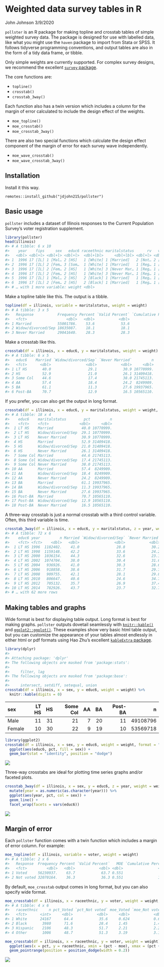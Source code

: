 Weighted data survey tables in R
================
John Johnson
3/9/2020

`pollster` is an R package for making topline and crosstab tables of
simple weighted survey data. The package is designed for use with
labelled data, like what you might use the `haven` package to import
from Stata or SPSS. It follows tidyverse programming conventions, and
output tables are also in the form of a tidy data frame, or tibble.

Only simple weights are currently supported. For complex survey designs,
we recommend the excellent [`survey`
package](http://r-survey.r-forge.r-project.org/survey/).

The core functions are:

  - `topline()`
  - `crosstab()`
  - `crosstab_3way()`

Each function also has a twin version which includes a column for the
margin of error calculated to include the design effect of the weights.

  - `moe_topline()`
  - `moe_crosstab()`
  - `moe_crosstab_3way()`

There are also two special functions which calculate the design effect
component of the margin of error for each survey wave independently.

  - `moe_wave_crosstab()`
  - `moe_wave_crosstab_3way()`

## Installation

Install it this way.

    remotes::install_github("jdjohn215/pollster")

## Basic usage

`pollster` includes a dataset of Illinois responses to the Current
Population Survey’s voter registration supplement.

``` r
library(pollster)
head(illinois)
#> # A tibble: 6 x 10
#>    year    fips     sex   educ6 raceethnic maritalstatus      rv   voter   age
#>   <dbl> <dbl+l> <dbl+l> <dbl+l>  <dbl+lbl>     <dbl+lbl> <dbl+l> <dbl+l> <dbl>
#> 1  1996 17 [IL] 1 [Mal… 2 [HS]   1 [White] 1 [Married]   2 [Not… 2 [Not…    29
#> 2  1996 17 [IL] 2 [Fem… 3 [Som…  1 [White] 1 [Married]   1 [Reg… 1 [Vot…    28
#> 3  1996 17 [IL] 2 [Fem… 2 [HS]   1 [White] 3 [Never Mar… 1 [Reg… 1 [Vot…    82
#> 4  1996 17 [IL] 2 [Fem… 2 [HS]   1 [White] 3 [Never Mar… 1 [Reg… 1 [Vot…    72
#> 5  1996 17 [IL] 1 [Mal… 2 [HS]   2 [Black] 1 [Married]   1 [Reg… 1 [Vot…    75
#> 6  1996 17 [IL] 2 [Fem… 2 [HS]   2 [Black] 1 [Married]   1 [Reg… 1 [Vot…    60
#> # … with 1 more variable: weight <dbl>
```

Make a topline table like this. The output is a tibble.

``` r
topline(df = illinois, variable = maritalstatus, weight = weight)
#> # A tibble: 3 x 5
#>   Response           Frequency Percent `Valid Percent` `Cumulative Percent`
#>   <fct>                  <dbl>   <dbl>           <dbl>                <dbl>
#> 1 Married            55001786.    53.6            53.6                 53.6
#> 2 Widow/divorced/Sep 18635087.    18.1            18.1                 71.7
#> 3 Never Married      29041640.    28.3            28.3                100
```

Make a crosstab like this.

``` r
crosstab(df = illinois, x = educ6, y = maritalstatus, weight = weight)
#> # A tibble: 6 x 5
#>   educ6    Married `Widow/divorced/Sep` `Never Married`         n
#>   <fct>      <dbl>                <dbl>           <dbl>     <dbl>
#> 1 LT HS       40.0                 29.1            30.9 10770999.
#> 2 HS          52.9                 21.0            26.1 31409418.
#> 3 Some Col    44.6                 17.4            38.0 21745113.
#> 4 AA          57.4                 18.4            24.2  8249909.
#> 5 BA          61.1                 11.3            27.6 19937965.
#> 6 Post-BA     70.7                 12.9            16.5 10565110.
```

If you prefer, you can also get the output in long
format.

``` r
crosstab(df = illinois, x = educ6, y = maritalstatus, weight = weight, format = "long")
#> # A tibble: 18 x 4
#>    educ6    maritalstatus        pct         n
#>    <fct>    <fct>              <dbl>     <dbl>
#>  1 LT HS    Married             40.0 10770999.
#>  2 LT HS    Widow/divorced/Sep  29.1 10770999.
#>  3 LT HS    Never Married       30.9 10770999.
#>  4 HS       Married             52.9 31409418.
#>  5 HS       Widow/divorced/Sep  21.0 31409418.
#>  6 HS       Never Married       26.1 31409418.
#>  7 Some Col Married             44.6 21745113.
#>  8 Some Col Widow/divorced/Sep  17.4 21745113.
#>  9 Some Col Never Married       38.0 21745113.
#> 10 AA       Married             57.4  8249909.
#> 11 AA       Widow/divorced/Sep  18.4  8249909.
#> 12 AA       Never Married       24.2  8249909.
#> 13 BA       Married             61.1 19937965.
#> 14 BA       Widow/divorced/Sep  11.3 19937965.
#> 15 BA       Never Married       27.6 19937965.
#> 16 Post-BA  Married             70.7 10565110.
#> 17 Post-BA  Widow/divorced/Sep  12.9 10565110.
#> 18 Post-BA  Never Married       16.5 10565110.
```

A three-way crosstab is just a normal crosstab with a third control
variable. Often, this third variable is
time.

``` r
crosstab_3way(df = illinois, x = educ6, y = maritalstatus, z = year, weight = weight)
#> # A tibble: 72 x 6
#>    educ6 year         n Married `Widow/divorced/Sep` `Never Married`
#>    <fct> <fct>    <dbl>   <dbl>                <dbl>           <dbl>
#>  1 LT HS 1996  1182402.    41.0                 28.8            30.2
#>  2 LT HS 1998  1159148.    42.2                 33.6            24.2
#>  3 LT HS 2000  1036154.    44.3                 32.6            23.1
#>  4 LT HS 2002  1074704.    38.0                 30.4            31.6
#>  5 LT HS 2004   936926.    41.0                 30.3            28.6
#>  6 LT HS 2006   918858.    38.6                 31.7            29.7
#>  7 LT HS 2008   909755.    42.1                 28.1            29.8
#>  8 LT HS 2010   806647.    40.6                 24.6            34.7
#>  9 LT HS 2012   705132.    35.7                 26.9            37.4
#> 10 LT HS 2014   782926.    43.7                 23.7            32.7
#> # … with 62 more rows
```

## Making tables and graphs

Wide format is best for displaying table output. Long format is best for
making graphs. `pollster` outputs dovetail seamlessly with
[`knitr::kable()`](https://www.rdocumentation.org/packages/knitr/versions/1.28/topics/kable)
and [`ggplot2::ggplot()`](https://ggplot2.tidyverse.org/). These
examples show very basic html table output, but you can customize the
appearance of your tables almost endlessly in either html or pdf formats
using Hao Zhu’s excellent [`kableExtra`
package](https://haozhu233.github.io/kableExtra/).

``` r
library(dplyr)
#> 
#> Attaching package: 'dplyr'
#> The following objects are masked from 'package:stats':
#> 
#>     filter, lag
#> The following objects are masked from 'package:base':
#> 
#>     intersect, setdiff, setequal, union
crosstab(df = illinois, x = sex, y = educ6, weight = weight) %>%
  knitr::kable(digits = 0)
```

| sex    | LT HS | HS | Some Col | AA | BA | Post-BA |        n |
| :----- | ----: | -: | -------: | -: | -: | ------: | -------: |
| Male   |    11 | 31 |       21 |  7 | 20 |      11 | 49108796 |
| Female |    10 | 30 |       22 |  9 | 19 |      10 | 53569718 |

``` r
library(ggplot2)
crosstab(df = illinois, x = sex, y = educ6, weight = weight, format = "long") %>%
  ggplot(aes(educ6, pct, fill = sex)) +
  geom_bar(stat = "identity", position = "dodge")
```

![](man/figures/README-unnamed-chunk-8-1.png)<!-- -->

Three-way crosstabs are ideal for plotting time series graphs and/or
faceted
plots.

``` r
crosstab_3way(df = illinois, x = sex, y = educ6, z = year, weight = weight, format = "long") %>%
  mutate(year = as.numeric(as.character(year))) %>%
  ggplot(aes(year, pct, col = sex)) +
  geom_line() +
  facet_wrap(facets = vars(educ6))
```

![](man/figures/README-unnamed-chunk-9-1.png)<!-- -->

## Margin of error

Each `pollster` function comes with a twin function which includes a
margin of error column. For example:

``` r
moe_topline(df = illinois, variable = voter, weight = weight)
#> # A tibble: 2 x 6
#>   Response  Frequency Percent `Valid Percent`   MOE `Cumulative Percent`
#>   <fct>         <dbl>   <dbl>           <dbl> <dbl>                <dbl>
#> 1 Voted     56230937.    63.7            63.7 0.551                 63.7
#> 2 Not voted 32070164.    36.3            36.3 0.551                100
```

By default, `moe_crosstab` output comes in long format, but you can also
specify wide
format.

``` r
moe_crosstab(df = illinois, x = raceethnic, y = voter, weight = weight, format = "wide")
#> # A tibble: 4 x 6
#>   raceethnic     n pct_Voted `pct_Not voted` moe_Voted `moe_Not voted`
#>   <fct>      <int>     <dbl>           <dbl>     <dbl>           <dbl>
#> 1 White      24167      64.4            35.6     0.624           0.624
#> 2 Black       3980      71.6            28.4     1.45            1.45 
#> 3 Hispanic    2106      48.3            51.7     2.21            2.21 
#> 4 Other       1006      48.7            51.3     3.19            3.19
```

``` r
moe_crosstab(df = illinois, x = raceethnic, y = voter, weight = weight) %>%
  ggplot(aes(x = pct, y = raceethnic, xmin = (pct - moe), xmax = (pct + moe), color = voter)) +
  geom_pointrange(position = position_dodge(width = 0.2))
```

![](man/figures/README-unnamed-chunk-12-1.png)<!-- -->
